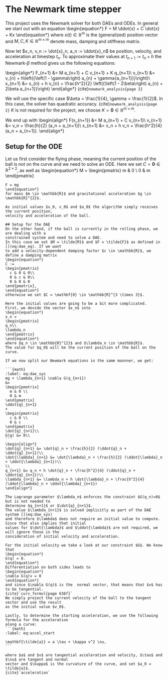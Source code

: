 # The Newmark time stepper

This project uses the Newmark solver for both DAEs and ODEs.
In general we start out with an equation
\begin{equation*}
  F = M \ddot{x} + C \dot{x} + Kx
\end{equation*}
where $x(t) \in \mathbb{R}^{m}$ is the (generalized) position vector and $M, C, K \in \mathbb{R}^{m \times m}$
denote mass, damping and stiffness matrix.

Now let $x_n, v_n := \dot{x}_n, a_n := \ddot{x}_n$ be position, velocity, and acceleration at
timestep $t_n$. To approximate their values at $t_{n+1} := t_n + h$ the Newmark-$\beta$ method
gives us the following equations:

\begin{align*}
  F_{n+1} &= M a_{n+1} + C v_{n+1} + K q_{n+1}\\
  v_{n+1} &= v_{n} + h\left({\left(1 - \gamma\right) a_{n} + \gamma{a_{n+1}}}\right)\\
  x_{n+1} &= x_{n} + h v_{n} + \frac{h^2}{2} \left({\left(1 - 2\beta\right) a_{n} + 2\beta a_{n+1}}\right)
\end{align*}
{cite}`newmark_analysis{page 2}`

<!-- This family of solvers is non-canonically symplectic and preserves a non-standard momentum. {cite}`newmark_sympl{page 3}` -->
We will use the specific case $\beta = \frac{1}{4}, \gamma = \frac{1}{2}$.
In this case, the solver has quadratic accuracy. {cite}`newmark_analysis{page 2}`
$K$ is not required for the project, we choose $K = \mathbf{0} \in \mathbb{R}^{m \times m}$.

We end up with
\begin{align*}
  F(x_{n+1}) &= M a_{n+1} + C v_{n+1}\\
  v_{n+1} &= v_n + \frac{h}{2} (a_n + a_{n+1})\\
  x_{n+1} &= x_n + h v_n + \frac{h^2}{4} (a_n + a_{n+1}).
\end{align*}

## Setup for the ODE
Let us first consider the flying phase, meaning the current position of the ball is not on the
curve and we need to solve an ODE.
Here we set $C = \mathbf{0} \in \mathbb{R}^{2 \times 2}$, as well as
\begin{equation*}
M =
\begin{pmatrix}
    m & 0 \\
    0 & m
  \end{pmatrix}
  ~~~\text{ and }~~~
  F = mg
\end{equation*}
for mass $m \in \mathbb{R}$ and gravitational acceleration $g \in \mathbb{R}^{2}$.

As initial values $x_0, v_0$ and $a_0$ the algorithm simply receives the current position,
velocity and acceleration of the ball.

## Setup for the DAE
On the other hand, if the ball is currently in the rolling phase, we are dealing with a
constrained system and need to solve a DAE.
In this case we set $M = \tilde{M}$ and $F = \tilde{F}$ as defined in [](eq:dae_eq). If we want
to add a velocity-dependent damping factor $c \in \mathbb{R}$, we define a damping matrix
\begin{equation*}
  C :=
  \begin{pmatrix}
    c & 0 & 0\\
    0 & c & 0\\
	0 & 0 & 0
  \end{pmatrix},
\end{equation*}
otherwise we set $C = \mathbf{0} \in \mathbb{R}^{3 \times 3}$.

Here the initial values are going to be a bit more complicated.
First, we devide the vector $x_n$ into
\begin{equation*}
  x_n =
  \begin{pmatrix}
  q_n\\
  \lambda_n
  \end{pmatrix}
\end{equation*}
where $q_n \in \mathbb{R}^{2}$ and $\lambda_n \in \mathbb{R}$.
The value for $q_0$ will be the current position of the ball on the curve.

If we now split our Newmark equations in the same mannner, we get:

```{math}
:label: eq:dae_sys
  mg + \lambda_{n+1} \nabla G(q_{n+1})
  &=
  \begin{pmatrix}
    m & 0 \\
    0 & m
  \end{pmatrix}
  \ddot{q}_{n+1}
  +
  \begin{pmatrix}
    c & 0 \\
    0 & c
  \end{pmatrix}
  \dot{q}_{n+1}\\
  G(q) &= 0\\
```
\begin{align*}
  \dot{q}_{n+1} &= \dot{q}_n + \frac{h}{2} (\ddot{q}_n + \ddot{q}_{n+1})\\
  \dot{\lambda}_{n+1} &= \dot{\lambda}_n + \frac{h}{2} (\ddot{\lambda}_n + \ddot{\lambda}_{n+1})\\
  \\
  q_{n+1} &= q_n + h \dot{q}_n + \frac{h^2}{4} (\ddot{q}_n + \ddot{q}_{n+1})\\
  \lambda_{n+1} &= \lambda_n + h \dot{\lambda}_n + \frac{h^2}{4} (\ddot{\lambda}_n + \ddot{\lambda}_{n+1})
\end{align*}

The Lagrange parameter $\lambda_n$ enforces the constraint $G(q_n)=0$ but is not needed to
determine $q_{n+1}$ or $\dot{q}_{n+1}$.
The value $\lambda_{n+1}$ is solved implicitly as part of the DAE system [](eq:dae_sys)
and therefore $\lambda$ does not require an initial value to compute. Since that also implies that initial
values for $\dot{\lambda}$ and $\ddot{\lambda}$ are not required, we will ignore those in the
consideration of initial velocity and acceleration.

For the initial velocity we take a look at our constraint $G$. We know that
\begin{equation*}
  G(q) = 0.
\end{equation*}
Differentiation on both sides leads to
\begin{equation*}
  \nabla G(q)v = 0
\end{equation*}
and since $\nabla G(q)$ is the  normal vector, that means that $v$ has to be tangential.
{cite}`curv_formul{page 636f}`
We simply project the current velocity of the ball to the tangent vector and use the result
as the initial value $v_0$.

Lastly, to determine the starting acceleration, we use the following formula for the acceleration
along a curve:
```{math}
:label: eq:accel_start

  \mathbf{\tilde{a}} = a \tau + \kappa v^2 \nu,
```

where $a$ and $v$ are tangential acceleration and velocity, $\tau$ and $\nu$ are tangent and normal
vector and $\kappa$ is the curvature of the curve, and set $a_0 = \tilde{a}$.
{cite}`acceleration`
